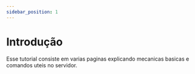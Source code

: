 ```yaml
---
sidebar_position: 1
---
```


# Introdução

Esse tutorial consiste em varias paginas explicando mecanicas basicas e comandos uteis no servidor.